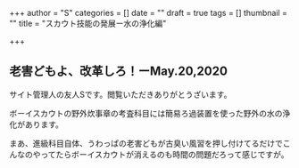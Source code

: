 +++
author = "S"
categories = []
date = ""
draft = true
tags = []
thumbnail = ""
title = "スカウト技能の発展ー水の浄化編"

+++
## 老害どもよ、改革しろ！ーMay.20,2020

サイト管理人の友人Sです。閲覧いただきありがとうざいます。

ボーイスカウトの野外炊事章の考査科目には簡易ろ過装置を使った野外の水の浄化があります。

まあ、進級科目自体、うわっぱの老害どもが古臭い風習を押し付けてるだけでこんなのやってたらボーイスカウトが消えるのも時間の問題だろって感じですが。